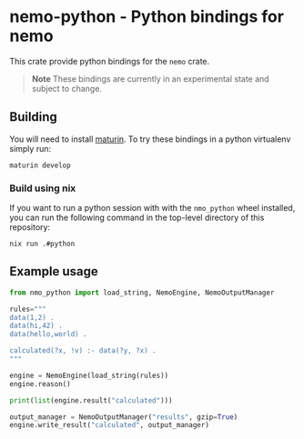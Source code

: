# nemo-python - Python bindings for nemo

This crate provide python bindings for the `nemo` crate.

> **Note**
> These bindings are currently in an experimental state and subject to change.

## Building

You will need to install [maturin](https://www.maturin.rs/). To try these bindings in a python virtualenv simply run:

```
maturin develop
```

### Build using **nix**

If you want to run a python session with with the `nmo_python` wheel installed, you can run the following command in the top-level directory of this repository:

```
nix run .#python
```

## Example usage
```python
from nmo_python import load_string, NemoEngine, NemoOutputManager

rules="""
data(1,2) .
data(hi,42) .
data(hello,world) .

calculated(?x, !v) :- data(?y, ?x) .
"""

engine = NemoEngine(load_string(rules))
engine.reason()

print(list(engine.result("calculated")))

output_manager = NemoOutputManager("results", gzip=True)
engine.write_result("calculated", output_manager)
```
